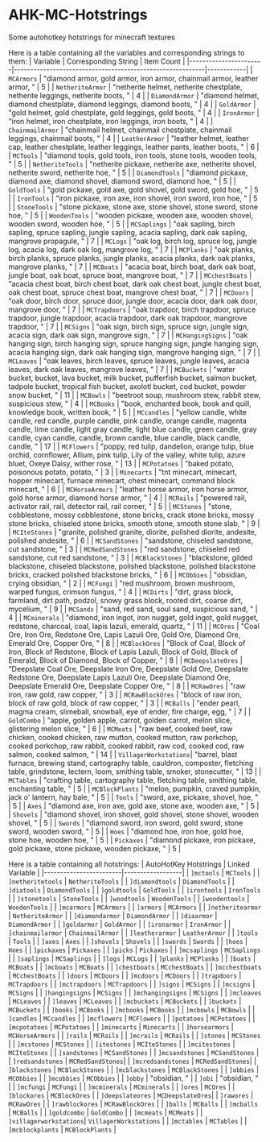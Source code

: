 # AHK-MC-Hotstrings
Some autohotkey hotstrings for minecraft textures

Here is a table containing all the variables and corresponding strings to them:
| Variable              | Corresponding String                                     | Item Count |
|-----------------------|-----------------------------------------------------------|------------|
| `MCArmors`            | "diamond armor, gold armor, iron armor, chainmail armor, leather armor, " | 5          |
| `NetheriteArmor`      | "netherite helmet, netherite chestplate, netherite leggings, netherite boots, " | 4          |
| `DiamondArmor`        | "diamond helmet, diamond chestplate, diamond leggings, diamond boots, " | 4          |
| `GoldArmor`           | "gold helmet, gold chestplate, gold leggings, gold boots, " | 4          |
| `IronArmor`           | "iron helmet, iron chestplate, iron leggings, iron boots, " | 4          |
| `ChainmailArmor`      | "chainmail helmet, chainmail chestplate, chainmail leggings, chainmail boots, " | 4          |
| `LeatherArmor`        | "leather helmet, leather cap, leather chestplate, leather leggings, leather pants, leather boots, " | 6          |
| `MCTools`             | "diamond tools, gold tools, iron tools, stone tools, wooden tools, " | 5          |
| `NetheriteTools`      | "netherite pickaxe, netherite axe, netherite shovel, netherite sword, netherite hoe, " | 5          |
| `DiamondTools`        | "diamond pickaxe, diamond axe, diamond shovel, diamond sword, diamond hoe, " | 5          |
| `GoldTools`           | "gold pickaxe, gold axe, gold shovel, gold sword, gold hoe, " | 5          |
| `IronTools`           | "iron pickaxe, iron axe, iron shovel, iron sword, iron hoe, " | 5          |
| `StoneTools`          | "stone pickaxe, stone axe, stone shovel, stone sword, stone hoe, " | 5          |
| `WoodenTools`         | "wooden pickaxe, wooden axe, wooden shovel, wooden sword, wooden hoe, " | 5          |
| `MCSaplings`          | "oak sapling, birch sapling, spruce sapling, jungle sapling, acacia sapling, dark oak sapling, mangrove propagule, " | 7          |
| `MCLogs`              | "oak log, birch log, spruce log, jungle log, acacia log, dark oak log, mangrove log, " | 7          |
| `MCPlanks`            | "oak planks, birch planks, spruce planks, jungle planks, acacia planks, dark oak planks, mangrove planks, " | 7          |
| `MCBoats`             | "acacia boat, birch boat, dark oak boat, jungle boat, oak boat, spruce boat, mangrove boat, " | 7          |
| `MCchestBoats`        | "acacia chest boat, birch chest boat, dark oak chest boat, jungle chest boat, oak chest boat, spruce chest boat, mangrove chest boat, " | 7          |
| `MCDoors`             | "oak door, birch door, spruce door, jungle door, acacia door, dark oak door, mangrove door, " | 7          |
| `MCTrapdoors`         | "oak trapdoor, birch trapdoor, spruce trapdoor, jungle trapdoor, acacia trapdoor, dark oak trapdoor, mangrove trapdoor, " | 7          |
| `MCSigns`             | "oak sign, birch sign, spruce sign, jungle sign, acacia sign, dark oak sign, mangrove sign, " | 7          |
| `MCHangingSigns`      | "oak hanging sign, birch hanging sign, spruce hanging sign, jungle hanging sign, acacia hanging sign, dark oak hanging sign, mangrove hanging sign, " | 7          |
| `MCLeaves`            | "oak leaves, birch leaves, spruce leaves, jungle leaves, acacia leaves, dark oak leaves, mangrove leaves, " | 7          |
| `MCBuckets`           | "water bucket, bucket, lava bucket, milk bucket, pufferfish bucket, salmon bucket, tadpole bucket, tropical fish bucket, axolotl bucket, cod bucket, powder snow bucket, " | 11         |
| `MCBowls`             | "beetroot soup, mushroom stew, rabbit stew, suspicious stew, " | 4          |
| `MCBooks`             | "book, enchanted book, book and quill, knowledge book, written book, " | 5          |
| `MCcandles`           | "yellow candle, white candle, red candle, purple candle, pink candle, orange candle, magenta candle, lime candle, light gray candle, light blue candle, green candle, gray candle, cyan candle, candle, brown candle, blue candle, black candle, candle, " | 17         |
| `MCFlowers`           | "poppy, red tulip, dandelion, orange tulip, blue orchid, cornflower, Allium, pink tulip, Lily of the valley, white tulip, azure bluet, Oxeye Daisy, wither rose, " | 13         |
| `MCPotatoes`          | "baked potato, poisonous potato, potato, " | 3          |
| `Minecarts`           | "tnt minecart, minecart, hopper minecart, furnace minecart, chest minecart, command block minecart, " | 6          |
| `MCHorseArmors`       | "leather horse armor, iron horse armor, gold horse armor, diamond horse armor, " | 4          |
| `MCRails`             | "powered rail, activator rail, rail, detector rail, rail corner, " | 5          |
| `MCStones`            | "stone, cobblestone, mossy cobblestone, stone bricks, crack stone bricks, mossy stone bricks, chiseled stone bricks, smooth stone, smooth stone slab, " | 9          |
| `MCIteStones`         | "granite, polished granite, diorite, polished diorite, andesite, polished andesite, " | 6          |
| `MCSandStones`        | "sandstone, chiseled sandstone, cut sandstone, " | 3          |
| `MCRedSandStones`     | "red sandstone, chiseled red sandstone, cut red sandstone, " | 3          |
| `MCBlackStones`       | "blackstone, gilded blackstone, chiseled blackstone, polished blackstone, polished blackstone bricks, cracked polished blackstone bricks, " | 6          |
| `MCObbies`            | "obsidian, crying obsidian, " | 2          |
| `MCFungi`             | "red mushroom, brown mushroom, warped fungus, crimson fungus, " | 4          |
| `MCDirts`             | "dirt, grass block, farmland, dirt path, podzol, snowy grass block, rooted dirt, coarse dirt, mycelium, " | 9          |
| `MCSands`             | "sand, red sand, soul sand, suspicious sand, " | 4          |
| `MCminerals`          | "diamond, iron ingot, iron nugget, gold ingot, gold nugget, redstone, charcoal, coal, lapis lazuli, emerald, quartz, " | 11         |
| `MCOres`              | "Coal Ore, Iron Ore, Redstone Ore, Lapis Lazuli Ore, Gold Ore, Diamond Ore, Emerald Ore, Copper Ore, " | 8          |
| `MCBlockOres`         | "Block of Coal, Block of Iron, Block of Redstone, Block of Lapis Lazuli, Block of Gold, Block of Emerald, Block of Diamond, Block of Copper, " | 8          |
| `MCDeepslateOres`     | "Deepslate Coal Ore, Deepslate Iron Ore, Deepslate Gold Ore, Deepslate Redstone Ore, Deepslate Lapis Lazuli Ore, Deepslate Diamond Ore, Deepslate Emerald Ore, Deepslate Copper Ore, " | 8          |
| `MCRawOres`           | "raw iron, raw gold, raw copper, " | 3          |
| `MCRawBlockOres`      | "block of raw iron, block of raw gold, block of raw copper, " | 3          |
| `MCBalls`             | "ender pearl, magma cream, slimeball, snowball, eye of ender, fire charge, egg, " | 7          |
| `GoldCombo`           | "apple, golden apple, carrot, golden carrot, melon slice, glistering melon slice, " | 6          |
| `MCMeats`             | "raw beef, cooked beef, raw chicken, cooked chicken, raw mutton, cooked mutton, raw porkchop, cooked porkchop, raw rabbit, cooked rabbit, raw cod, cooked cod, raw salmon, cooked salmon, " | 14         |
| `VillagerWorkstations`| "barrel, blast furnace, brewing stand, cartography table, cauldron, composter, fletching table, grindstone, lectern, loom, smithing table, smoker, stonecutter, " | 13         |
| `MCTables`            | "crafting table, cartography table, fletching table, smithing table, enchanting table, " | 5          |
| `MCBlockPlants`       | "melon, pumpkin, craved pumpkin, jack o' lantern, hay bale, " | 5          |
| `Tools`               | "sword, axe, pickaxe, shovel, hoe, " | 5          |
| `Axes`                | "diamond axe, iron axe, gold axe, stone axe, wooden axe, " | 5          |
| `Shovels`             | "diamond shovel, iron shovel, gold shovel, stone shovel, wooden shovel, " | 5          |
| `Swords`              | "diamond sword, iron sword, gold sword, stone sword, wooden sword, " | 5          |
| `Hoes`                | "diamond hoe, iron hoe, gold hoe, stone hoe, wooden hoe, " | 5          |
| `Pickaxes`            | "diamond pickaxe, iron pickaxe, gold pickaxe, stone pickaxe, wooden pickaxe, " | 5          |




Here is a table containing all hotstrings:
| AutoHotKey Hotstrings | Linked Variable  |
|------------------------|------------------|
| `]mctools`             | `MCTools`        |
| `]netheritetools`      | `NetheriteTools` |
| `]diamondtools`        | `DiamondTools`   |
| `]diatools`            | `DiamondTools`   |
| `]goldtools`           | `GoldTools`      |
| `]irontools`           | `IronTools`      |
| `]stonetools`          | `StoneTools`     |
| `]woodtools`           | `WoodenTools`    |
| `]woodentools`         | `WoodenTools`    |
| `]mcarmors`            | `MCArmors`       |
| `]armors`              | `MCArmors`       |
| `]netheritearmor`      | `NetheriteArmor` |
| `]diamondarmor`        | `DiamondArmor`   |
| `]diaarmor`            | `DiamondArmor`   |
| `]goldarmor`           | `GoldArmor`      |
| `]ironarmor`           | `IronArmor`      |
| `]chainmailarmor`      | `ChainmailArmor` |
| `]leatherarmor`        | `LeatherArmor`   |
| `]tools`               | `Tools`          |
| `]axes`                | `Axes`           |
| `]shovels`             | `Shovels`        |
| `]swords`              | `Swords`         |
| `]hoes`                | `Hoes`           |
| `]pickaxes`            | `Pickaxes`       |
| `]picks`               | `Pickaxes`       |
| `]mcsaplings`          | `MCSaplings`     |
| `]saplings`            | `MCSaplings`     |
| `]logs`                | `MCLogs`         |
| `]planks`              | `MCPlanks`       |
| `]boats`               | `MCBoats`        |
| `]mcboats`             | `MCBoats`        |
| `]chestboats`          | `MCchestBoats`   |
| `]mcchestboats`        | `MCchestBoats`   |
| `]doors`               | `MCDoors`        |
| `]mcdoors`             | `MCDoors`        |
| `]trapdoors`           | `MCTrapdoors`    |
| `]mctrapdoors`         | `MCTrapdoors`    |
| `]signs`               | `MCSigns`        |
| `]mcsigns`             | `MCSigns`        |
| `]hangingsigns`        | `MCSigns`        |
| `]mchangingsigns`      | `MCSigns`        |
| `]mcleaves`            | `MCLeaves`       |
| `]leaves`              | `MCLeaves`       |
| `]mcbuckets`           | `MCBuckets`      |
| `]buckets`             | `MCBuckets`      |
| `]books`               | `MCBooks`        |
| `]mcbooks`             | `MCBooks`        |
| `]mcbowls`             | `MCBowls`        |
| `]candles`             | `MCcandles`      |
| `]mcflowers`           | `MCFlowers`      |
| `]potatoes`            | `MCPotatoes`     |
| `]mcpotatoes`          | `MCPotatoes`     |
| `]minecarts`           | `Minecarts`      |
| `]horsearmors`         | `MCHorseArmors`  |
| `]rails`               | `MCRails`        |
| `]mcrails`             | `MCRails`        |
| `]stones`              | `MCStones`       |
| `]mcstones`            | `MCStones`       |
| `]itestones`           | `MCIteStones`    |
| `]mcitestones`         | `MCIteStones`    |
| `]sandstones`          | `MCSandStones`   |
| `]mcsandstones`        | `MCSandStones`   |
| `]redsandstones`       | `MCRedSandStones`|
| `]mcredsandstones`     | `MCRedSandStones`|
| `]blackstones`         | `MCBlackStones`  |
| `]mcblackstones`       | `MCBlackStones`  |
| `]obbies`              | `MCObbies`       |
| `]mcobbies`            | `MCObbies`       |
| `]obby`                | "obsidian, "      |
| `]obi`                 | "obsidian, "      |
| `]mcfungi`             | `MCFungi`        |
| `]mcminerals`          | `MCminerals`     |
| `]ores`                | `MCOres`         |
| `]blockores`           | `MCBlockOres`    |
| `]deepslateores`       | `MCDeepslateOres`|
| `]rawores`             | `MCRawOres`      |
| `]rawblockores`        | `MCRawBlockOres` |
| `]balls`               | `MCBalls`        |
| `]mcballs`             | `MCBalls`        |
| `]goldcombo`           | `GoldCombo`      |
| `]mcmeats`             | `MCMeats`        |
| `]villagerworkstations`| `VillagerWorkstations` |
| `]mctables`            | `MCTables`       |
| `]mcblockplants`       | `MCBlockPlants`  |
